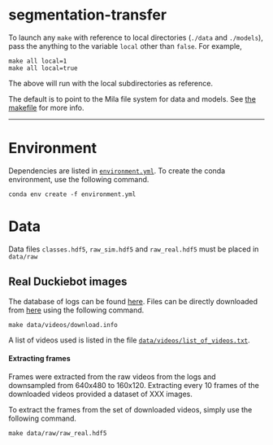# segmentation-transfer

To launch any `make` with reference to local directories (`./data` and `./models`), pass the anything to the variable `local` other than `false`. For example,

```
make all local=1
make all local=true
```
The above will run with the local subdirectories as reference.

The default is to point to the Mila file system for data and models. See [the makefile](makefile) for more info.

---

# Environment

Dependencies are listed in [`environment.yml`](environment.yml). To create the conda environment, use the following command.

```
conda env create -f environment.yml
```

# Data

Data files `classes.hdf5`, `raw_sim.hdf5` and `raw_real.hdf5` must be placed in `data/raw`

## Real Duckiebot images

The database of logs can be found [here](http://ipfs.duckietown.org:8080/ipfs/QmUbtwQ3QZKmmz5qTjKM3z8LJjsrKBWLUnnzoE5L4M7y7J/logs/gallery.html). Files can be directly downloaded from [here](https://gateway.ipfs.io/ipfs/QmUbtwQ3QZKmmz5qTjKM3z8LJjsrKBWLUnnzoE5L4M7y7J/logs/) using the following command.

```
make data/videos/download.info
```

A list of videos used is listed in the file [`data/videos/list_of_videos.txt`](data/videos/list_of_videos.txt).

#### Extracting frames

Frames were extracted from the raw videos from the logs and downsampled from 640x480 to 160x120. Extracting every 10 frames of the downloaded videos provided a dataset of XXX images.

To extract the frames from the set of downloaded videos, simply use the following command.

```
make data/raw/raw_real.hdf5
```
